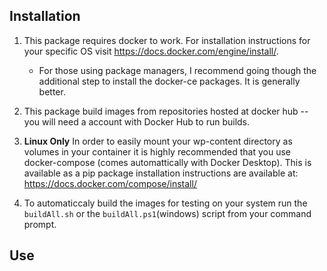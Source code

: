
## Installation
1. This package requires docker to work. For installation instructions for your specific OS visit https://docs.docker.com/engine/install/.

    * For those using package managers, I recommend going though the additional step to install the docker-ce packages. It is generally better.

2. This package build images from repositories hosted at docker hub -- you will need a account with Docker Hub to run builds.

3. **Linux Only** In order to easily mount your wp-content directory as volumes in your container it is highly recommended that you use docker-compose (comes automattically with Docker Desktop). This is available as a pip package installation instructions are available at: https://docs.docker.com/compose/install/

4. To automaticcaly build the images for testing on your system run the `buildAll.sh` or the `buildAll.ps1`(windows) script from your command prompt.

## Use
